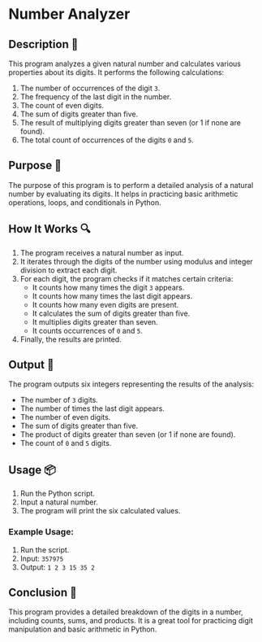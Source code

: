# Number Analyzer

## Description 📝

This program analyzes a given natural number and calculates various properties about its digits.
It performs the following calculations:

1. The number of occurrences of the digit `3`.
2. The frequency of the last digit in the number.
3. The count of even digits.
4. The sum of digits greater than five.
5. The result of multiplying digits greater than seven (or 1 if none are found).
6. The total count of occurrences of the digits `0` and `5`.

## Purpose 🎯

The purpose of this program is to perform a detailed analysis of a natural number by evaluating its digits.
It helps in practicing basic arithmetic operations, loops, and conditionals in Python.

## How It Works 🔍

1. The program receives a natural number as input.
2. It iterates through the digits of the number using modulus and integer division to extract each digit.
3. For each digit, the program checks if it matches certain criteria:
    - It counts how many times the digit `3` appears.
    - It counts how many times the last digit appears.
    - It counts how many even digits are present.
    - It calculates the sum of digits greater than five.
    - It multiplies digits greater than seven.
    - It counts occurrences of `0` and `5`.
4. Finally, the results are printed.

## Output 📜

The program outputs six integers representing the results of the analysis:

-   The number of `3` digits.
-   The number of times the last digit appears.
-   The number of even digits.
-   The sum of digits greater than five.
-   The product of digits greater than seven (or 1 if none are found).
-   The count of `0` and `5` digits.

## Usage 📦

1. Run the Python script.
2. Input a natural number.
3. The program will print the six calculated values.

### Example Usage:

1. Run the script.
2. Input: `357975`
3. Output: `1 2 3 15 35 2`

## Conclusion 🚀

This program provides a detailed breakdown of the digits in a number, including counts, sums, and products.
It is a great tool for practicing digit manipulation and basic arithmetic in Python.
